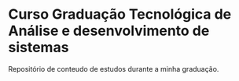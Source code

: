 # Curso Graduação Tecnológica de Análise e desenvolvimento de sistemas

Repositório de conteudo de estudos durante a minha graduação.

